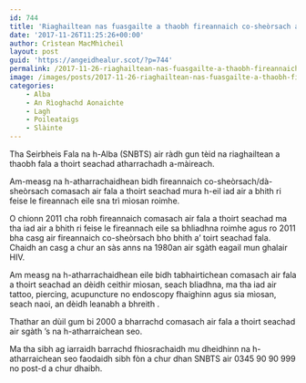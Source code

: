```yaml
---
id: 744
title: 'Riaghailtean nas fuasgailte a thaobh fireannaich co-sheòrsach a’ toirt seachad fala'
date: '2017-11-26T11:25:26+00:00'
author: Crìstean MacMhìcheil
layout: post
guid: 'https://angeidhealur.scot/?p=744'
permalink: /2017-11-26-riaghailtean-nas-fuasgailte-a-thaobh-fireannaich-co-sheorsach-a-toirt-seachad-fala/
image: /images/posts/2017-11-26-riaghailtean-nas-fuasgailte-a-thaobh-fireannaich-co-sheorsach-a-toirt-seachad-fala.webp
categories:
    - Alba
    - An Rìoghachd Aonaichte
    - Lagh
    - Poileataigs
    - Slàinte
---
```


Tha Seirbheis Fala na h-Alba (SNBTS) air ràdh gun tèid na riaghailtean a thaobh fala a thoirt seachad atharrachadh a-màireach.

Am-measg na h-atharrachaidhean bidh fireannaich co-sheòrsach/dà-sheòrsach comasach air fala a thoirt seachad mura h-eil iad air a bhith ri feise le fireannach eile sna trì mìosan roimhe.

O chionn 2011 cha robh fireannaich comasach air fala a thoirt seachad ma tha iad air a bhith ri feise le fireannach eile sa bhliadhna roimhe agus ro 2011 bha casg air fireannaich co-sheòrsach bho bhith a’ toirt seachad fala. Chaidh an casg a chur an sàs anns na 1980an air sgàth eagail mun ghalair HIV.

Am measg na h-atharrachaidhean eile bidh tabhairtichean comasach air fala a thoirt seachad an dèidh ceithir mìosan, seach bliadhna, ma tha iad air tattoo, piercing, acupuncture no endoscopy fhaighinn agus sia mìosan, seach naoi, an dèidh leanabh a bhreith .

Thathar an dùil gum bi 2000 a bharrachd comasach air fala a thoirt seachad air sgàth ’s na h-atharraichean seo.

Ma tha sibh ag iarraidh barrachd fhiosrachaidh mu dheidhinn na h-atharraichean seo faodaidh sibh fòn a chur dhan SNBTS air 0345 90 90 999 no post-d a chur dhaibh.
